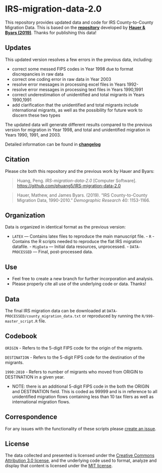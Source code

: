 # IRS-migration-data-2.0

This repository provides updated data and code for IRS County-to-County Migration Data. This is based on the [**repository**](https://github.com/mathewhauer/IRS-migration-data) developed by [**Hauer & Byars (2019)**](https://doi.org/10.4054/DemRes.2019.40.40). Thanks for publishing this data!

## Updates 
This updated version resolves a few errors in the previous data, including: 
- correct some messed FIPS codes in Year 1998 due to format discrepancies in raw data
- correct one coding error in raw data in Year 2003
- resolve error messages in processing excel files in Years 1992- 
- resolve error messages in processing  text files in Years 1990,1991
- correct underestimation of unidentified and total migrants in Years 1990,1991
- add clarification that the unidentified and total migrants include international migrants, as well as the possibility for future work to discern these two types

The updated data will generate different results compared to the previous version for migration in Year 1998, and total and unidentified migration in Years 1990, 1991, and 2003.

Detailed information can be found in [**changelog**](https://github.com/phuang5/IRS-migration-data-2.0/blob/master/changelog.pdf)

## Citation

Please cite both this repository and the previous work by Hauer and Byars: 
>Huang, Peng. *IRS-migration-data-2.0* [Computer Software]. <https://github.com/phuang5/IRS-migration-data-2.0> 

> Hauer, Mathew, and James Byars. (2019). “IRS County-to-County Migration Data, 1990-2010.” *Demographic Research* 40: 1153-1166.

## Organization

Data is organized in identical format as the previous version:
 - `LATEX` — Contains latex files to reproduce the main manuscript file. - `R` - Contains the R scripts needed to reproduce the flat IRS migration datafile. - `MigData` — Initial data resources, unprocessed. - `DATA-PROCESSED` — Final, post-processed data.

## Use

-   Feel free to create a new branch for further incorporation and analysis.
-   Please properly cite all use of the underlying code or data. Thanks!

## Data

The final IRS migration data can be downloaded at `DATA-PROCESSED/county_migration_data.txt` or reproduced by running the `R/999-master_script.R` file.

## Codebook

`ORIGIN` - Refers to the 5-digit FIPS code for the origin of the migrants.

`DESTINATION` - Refers to the 5-digit FIPS code for the destination of the migrants.

`1990:2010` - Refers to number of migrants who moved from ORIGIN to DESTINATION in a given year.

-   NOTE: there is an additional 5-digit FIPS code in the both the ORIGIN and DESTINATION field. This is coded as 99999 and is in reference to all unidentified migration flows containing less than 10 tax filers as well as international migration flows.

## Correspondence

For any issues with the functionality of these scripts please [create an issue](https://github.com/phuang5/IRS-migration-data-2.0/issues).

## License

The data collected and presented is licensed under the [Creative Commons Attribution 3.0 license](http://creativecommons.org/licenses/by/3.0/us/deed.en_US), and the underlying code used to format, analyze and display that content is licensed under the [MIT license](http://opensource.org/licenses/mit-license.php).
